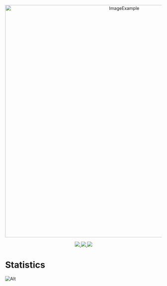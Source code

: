 <p align="center">
  <img alt="ImageExample" src="https://cdn.discordapp.com/attachments/1096118159532105738/1101813512835190804/image.png" width="750px">
</p>


<p align="center">
  <a href="https://github.com/DJRLincs/DJRLincs.github.io//releases">
    <img src="https://img.shields.io/github/v/release/DJRLincs/DJRLincs.github.io?label=Release&logo=GitHub&sort=semver&style=for-the-badge">
  </a>
  
  <a href="https://github.com/DJRLincs/DJRLincs.github.io/commits/master">
    <img src="https://img.shields.io/github/last-commit/DJRLincs/DJRLincs.github.io?logo=GitHub&style=for-the-badge">
  </a>

<a href="https://github.com/DJRLincs/DJRLincs.github.io/graphs/contributors">
  <img src="https://contrib.rocks/image?repo=DJRLincs/DJRLincs.github.io" />
</a>

# Statistics

![Alt](https://repobeats.axiom.co/api/embed/d01fa315317d322b019dcc6337949aca066b0da0.svg "Repobeats analytics image")

